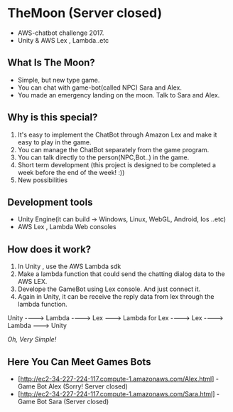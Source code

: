 # TheMoon (Server closed)
- AWS-chatbot challenge 2017. 
- Unity &amp; AWS Lex , Lambda..etc
## What Is **The Moon**?
- Simple, but new type game.
- You can chat with game-bot(called NPC) Sara and Alex.
- You made an emergency landing on the moon. Talk to Sara and Alex.

## Why is this special?
1. It's easy to implement the ChatBot through Amazon Lex and make it easy to play in the game.
2. You can manage the ChatBot separately from the game program.
3. You can talk directly to the person(NPC,Bot..) in the game.
4. Short term development (this project is designed to be completed a week before the end of the week! :))
5. New possibilities


## Development tools 
- Unity Engine(it can build -> Windows, Linux, WebGL, Android, Ios ..etc)
- AWS Lex , Lambda Web consoles

## How does it work?
1. In Unity , use the AWS Lambda sdk
2. Make a lambda function that could send the chatting dialog data to the AWS LEX. 
3. Develope the GameBot using Lex console. And just connect it.
4. Again in Unity, it can be receive the reply data from lex through the lambda function.

Unity ----> Lambda ----> Lex ---> Lambda for Lex ----> Lex ----> Lambda ---> Unity


_Oh, Very Simple!_

## Here You Can Meet Games Bots
- [http://ec2-34-227-224-117.compute-1.amazonaws.com/Alex.html] - Game Bot Alex (Sorry! Server closed)
- [http://ec2-34-227-224-117.compute-1.amazonaws.com/Sara.html] - Game Bot Sara (Server closed)

